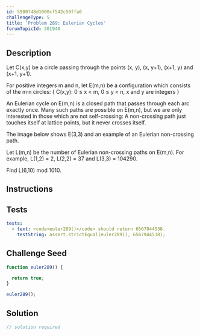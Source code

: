 ```yaml
---
id: 5900f48d1000cf542c50ffa0
challengeType: 5
title: 'Problem 289: Eulerian Cycles'
forumTopicId: 301940
---
```


## Description

<section id='description'>

Let C(x,y) be a circle passing through the points (x, y), (x, y+1), (x+1, y) and (x+1, y+1).

For positive integers m and n, let E(m,n) be a configuration which consists of the m·n circles: { C(x,y): 0 ≤ x &lt; m, 0 ≤ y &lt; n, x and y are integers }

An Eulerian cycle on E(m,n) is a closed path that passes through each arc exactly once. Many such paths are possible on E(m,n), but we are only interested in those which are not self-crossing: A non-crossing path just touches itself at lattice points, but it never crosses itself.

The image below shows E(3,3) and an example of an Eulerian non-crossing path.

Let L(m,n) be the number of Eulerian non-crossing paths on E(m,n). For example, L(1,2) = 2, L(2,2) = 37 and L(3,3) = 104290.

Find L(6,10) mod 1010.

</section>

## Instructions

<section id='instructions'>

</section>

## Tests

<section id='tests'>

```yml
tests:
  - text: <code>euler289()</code> should return 6567944538.
    testString: assert.strictEqual(euler289(), 6567944538);

```

</section>

## Challenge Seed

<section id='challengeSeed'>

<div id='js-seed'>

```js
function euler289() {

  return true;
}

euler289();
```

</div>

</section>

## Solution

<section id='solution'>

```js
// solution required
```

</section>
